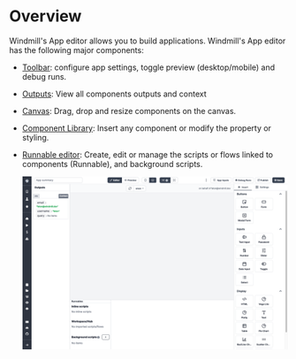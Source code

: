 # Overview

Windmill's App editor allows you to build applications. Windmill's App editor has the following major components:

- [Toolbar](https://app.windmill.dev/docs/how-tos/app-toolbar): configure app settings, toggle preview (desktop/mobile) and debug runs.
- [Outputs](http://localhost/docs/how-tos/app-outputs): View all components outputs and context
- [Canvas](http://localhost/docs/how-tos/app-canvas): Drag, drop and resize components on the canvas.
- [Component Library](http://localhost/docs/how-tos/app-component-library): Insert any component or modify the property or styling.
- [Runnable editor](http://localhost/docs/how-tos/app-runnable-editor): Create, edit or manage the scripts or flows linked to components (Runnable), and background scripts.

  ![App Editor](../assets/apps/0_app_editor/plain-app-editor.png)
